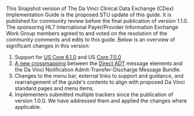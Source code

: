 This Snapshot version of The Da Vinci Clinical Data Exchange (CDex) Implementation Guide is the proposed STU update of this guide. It is published for community review before the final publication of version 1.1.0. The sponsoring HL7 International Payer/Provider Information Exchange Work Group members agreed to and voted on the resolution of the community comments and edits to this guide. Below is an overview of significant changes in this version:

1. Support for [US Core 6.1.0](https://hl7.org/fhir/us/core/STU6.1/) and US [Core 7.0.0](https://hl7.org/fhir/us/core/STU7/)
2. [A new crossmapping](file:///Users/ehaas/Documents/FHIR/davinci-alerts/output/usecases.html#direct-adt-to-da-vinci-notification-mappings) between the [Direct ADT](https://directtrust.org/what-we-do/direct-secure-messaging) message elements and the Da Vinci Notification Admit-Transfer-Discharge Message Bundle.
3. Changes to the menu bar, external links to support and guidance, and rearrangement of the guide's contents to align with proposed Da Vinci standard pages and menu items.
4. Implementers submitted multiple trackers since the publication of version 1.0.0. We have addressed them and applied the changes where applicable.